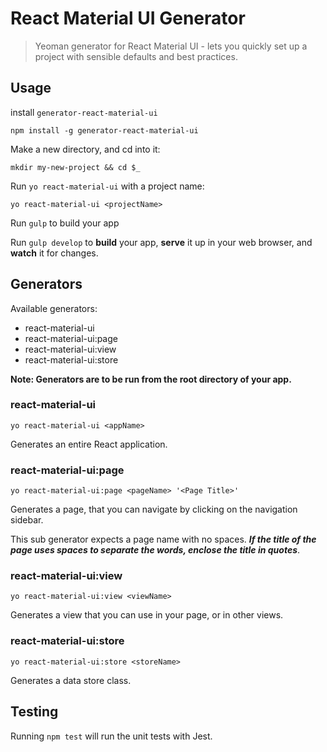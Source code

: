 # React Material UI Generator

> Yeoman generator for React Material UI - lets you quickly set up a project with sensible defaults and best practices.

## Usage

install `generator-react-material-ui`

```shell
npm install -g generator-react-material-ui
```

Make a new directory, and cd into it:

```shell
mkdir my-new-project && cd $_
```

Run `yo react-material-ui` with a project name:

```shell
yo react-material-ui <projectName>
```

Run `gulp` to build your app

Run `gulp develop` to **build** your app, **serve** it up in your web browser, and **watch** it for changes.

## Generators

Available generators:

- react-material-ui
- react-material-ui:page
- react-material-ui:view
- react-material-ui:store

**Note: Generators are to be run from the root directory of your app.**

### react-material-ui

```shell
yo react-material-ui <appName>
```
Generates an entire React application.

### react-material-ui:page

```shell
yo react-material-ui:page <pageName> '<Page Title>'
```

Generates a page, that you can navigate by clicking on the navigation sidebar.

This sub generator expects a page name with no spaces. 
***If the title of the page uses spaces to separate the words, enclose the title in quotes***.

### react-material-ui:view

```shell
yo react-material-ui:view <viewName>
```

Generates a view that you can use in your page, or in other views.

### react-material-ui:store

```shell
yo react-material-ui:store <storeName>
```
Generates a data store class.

## Testing

Running `npm test` will run the unit tests with Jest.
